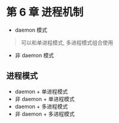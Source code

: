 # 第 6 章 进程机制

- daemon 模式
> 可以和单进程模式, 多进程模式组合使用
- 非 daemon 模式

## 进程模式

- daemon + 单进程模式
- 非 daemon + 单进程模式
- daemon + 多进程模式
- 非 daemon + 多进程模式



